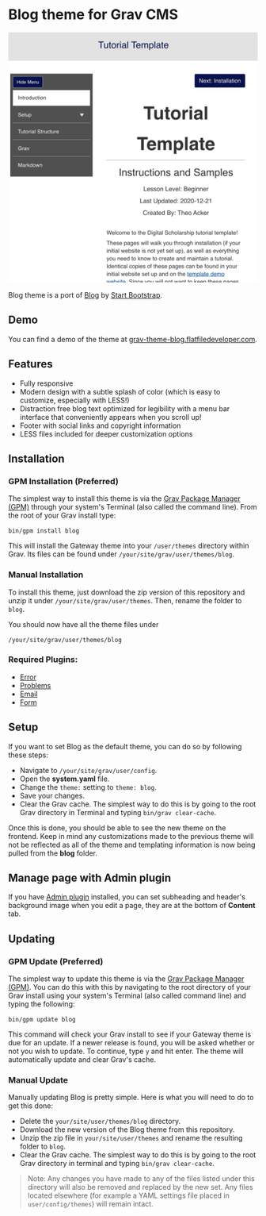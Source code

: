 # Blog theme for Grav CMS

![Blog Theme screenshot](screenshot.jpg)

Blog theme is a port of [Blog](https://startbootstrap.com/template-overviews/blog/) by [Start Bootstrap](https://startbootstrap.com/).

## Demo

You can find a demo of the theme at [grav-theme-blog.flatfiledeveloper.com](https://grav-theme-blog.flatfiledeveloper.com).

## Features

* Fully responsive
* Modern design with a subtle splash of color (which is easy to customize, especially with LESS!)
* Distraction free blog text optimized for legibility with a menu bar interface that conveniently appears when you scroll up!
* Footer with social links and copyright information
* LESS files included for deeper customization options

## Installation

### GPM Installation (Preferred)

The simplest way to install this theme is via the [Grav Package Manager (GPM)](http://learn.getgrav.org/advanced/grav-gpm) through your system's Terminal (also called the command line).  From the root of your Grav install type:

    bin/gpm install blog

This will install the Gateway theme into your `/user/themes` directory within Grav. Its files can be found under `/your/site/grav/user/themes/blog`.

### Manual Installation

To install this theme, just download the zip version of this repository and unzip it under `/your/site/grav/user/themes`. Then, rename the folder to `blog`.

You should now have all the theme files under

    /your/site/grav/user/themes/blog

### Required Plugins:

* [Error](https://github.com/getgrav/grav-theme-error)
* [Problems](https://github.com/getgrav/grav-plugin-problems)
* [Email](https://github.com/getgrav/grav-plugin-email)
* [Form](https://github.com/getgrav/grav-plugin-form)

## Setup

If you want to set Blog as the default theme, you can do so by following these steps:

* Navigate to `/your/site/grav/user/config`.
* Open the **system.yaml** file.
* Change the `theme:` setting to `theme: blog`.
* Save your changes.
* Clear the Grav cache. The simplest way to do this is by going to the root Grav directory in Terminal and typing `bin/grav clear-cache`.

Once this is done, you should be able to see the new theme on the frontend. Keep in mind any customizations made to the previous theme will not be reflected as all of the theme and templating information is now being pulled from the **blog** folder.

## Manage page with Admin plugin

If you have [Admin plugin](https://github.com/getgrav/grav-plugin-admin) installed, you can set subheading and header's background image when you edit a page, they are at the bottom of **Content** tab.

## Updating

### GPM Update (Preferred)

The simplest way to update this theme is via the [Grav Package Manager (GPM)](http://learn.getgrav.org/advanced/grav-gpm). You can do this with this by navigating to the root directory of your Grav install using your system's Terminal (also called command line) and typing the following:

    bin/gpm update blog

This command will check your Grav install to see if your Gateway theme is due for an update. If a newer release is found, you will be asked whether or not you wish to update. To continue, type `y` and hit enter. The theme will automatically update and clear Grav's cache.

### Manual Update

Manually updating Blog is pretty simple. Here is what you will need to do to get this done:

* Delete the `your/site/user/themes/blog` directory.
* Download the new version of the Blog theme from this repository.
* Unzip the zip file in `your/site/user/themes` and rename the resulting folder to `blog`.
* Clear the Grav cache. The simplest way to do this is by going to the root Grav directory in terminal and typing `bin/grav clear-cache`.

> Note: Any changes you have made to any of the files listed under this directory will also be removed and replaced by the new set. Any files located elsewhere (for example a YAML settings file placed in `user/config/themes`) will remain intact.
